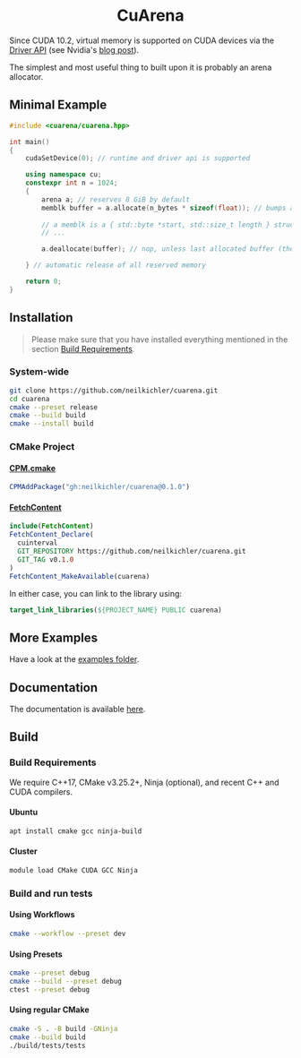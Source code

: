 <h1 align='center'>CuArena</h1>

Since CUDA 10.2, virtual memory is supported on CUDA devices via the [Driver API](https://docs.nvidia.com/cuda/cuda-driver-api/group__CUDA__VA.html) (see Nvidia's [blog post](https://developer.nvidia.com/blog/introducing-low-level-gpu-virtual-memory-management/)).

The simplest and most useful thing to built upon it is probably an arena allocator.
## Minimal Example

```c++
#include <cuarena/cuarena.hpp>

int main()
{
    cudaSetDevice(0); // runtime and driver api is supported

    using namespace cu;
    constexpr int n = 1024;
    {
        arena a; // reserves 8 GiB by default
        memblk buffer = a.allocate(n_bytes * sizeof(float)); // bumps arena pointer (may commit memory)
    
        // a memblk is a { std::byte *start, std::size_t length } struct
        // ...

        a.deallocate(buffer); // nop, unless last allocated buffer (then it is popped from the arena).

    } // automatic release of all reserved memory

    return 0;
}
```

## Installation
> Please make sure that you have installed everything mentioned in the section [Build Requirements](#build-requirements).

### System-wide
```bash
git clone https://github.com/neilkichler/cuarena.git
cd cuarena
cmake --preset release
cmake --build build
cmake --install build
```

### CMake Project


#### [CPM.cmake](https://github.com/cpm-cmake/CPM.cmake)
```cmake
CPMAddPackage("gh:neilkichler/cuarena@0.1.0")
```

#### [FetchContent](https://cmake.org/cmake/help/latest/module/FetchContent.html)
```cmake
include(FetchContent)
FetchContent_Declare(
  cuinterval
  GIT_REPOSITORY https://github.com/neilkichler/cuarena.git
  GIT_TAG v0.1.0
)
FetchContent_MakeAvailable(cuarena)
```

In either case, you can link to the library using:
```cmake
target_link_libraries(${PROJECT_NAME} PUBLIC cuarena)
```

## More Examples
Have a look at the [examples folder](https://github.com/neilkichler/cuarena/tree/main/examples).

## Documentation
The documentation is available [here](https://neilkichler.github.io/cuarena).

## Build

### Build Requirements
We require C++17, CMake v3.25.2+, Ninja (optional), and recent C++ and CUDA compilers.

#### Ubuntu
```bash
apt install cmake gcc ninja-build
```
#### Cluster
```bash
module load CMake CUDA GCC Ninja
```

### Build and run tests
#### Using Workflows
```bash
cmake --workflow --preset dev
```
#### Using Presets
```bash
cmake --preset debug
cmake --build --preset debug
ctest --preset debug
```
#### Using regular CMake
```bash
cmake -S . -B build -GNinja
cmake --build build
./build/tests/tests
```
